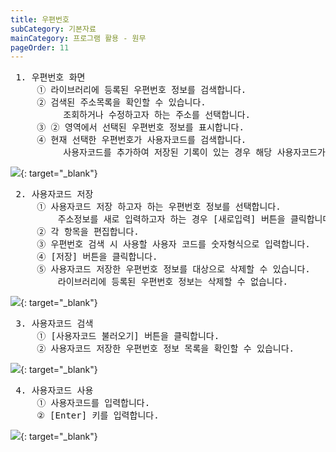 ```yaml
---
title: 우편번호
subCategory: 기본자료
mainCategory: 프로그램 활용 - 원무
pageOrder: 11
---
```


<pre>
 <t2><bold>1. 우편번호 화면</bold></t2>
     ① 라이브러리에 등록된 우편번호 정보를 검색합니다.
     ② 검색된 주소목록을 확인할 수 있습니다.
          조회하거나 수정하고자 하는 주소를 선택합니다.
     ③ ② 영역에서 선택된 우편번호 정보를 표시합니다.
     ④ 현재 선택한 우편번호가 사용자코드를 검색합니다.
          사용자코드를 추가하여 저장된 기록이 있는 경우 해당 사용자코드가 입력됩니다.
</pre>

[![](/images/{{page.url}}_1.png)](/images/{{page.url}}_1.png){: target="_blank"}

<pre>
 <t2><bold>2. 사용자코드 저장</bold></t2>
     ① 사용자코드 저장 하고자 하는 우편번호 정보를 선택합니다.
         주소정보를 새로 입력하고자 하는 경우 [새로입력] 버튼을 클릭합니다.
     ② 각 항목을 편집합니다.
     ③ 우편번호 검색 시 사용할 사용자 코드를 숫자형식으로 입력합니다.
     ④ [저장] 버튼을 클릭합니다.
     ⑤ 사용자코드 저장한 우편번호 정보를 대상으로 삭제할 수 있습니다.
         라이브러리에 등록된 우편번호 정보는 삭제할 수 없습니다.
</pre>

[![](/images/{{page.url}}_2.png)](/images/{{page.url}}_2.png){: target="_blank"}

<pre>
 <t2><bold>3. 사용자코드 검색</bold></t2>
     ① [사용자코드 불러오기] 버튼을 클릭합니다. 
     ② 사용자코드 저장한 우편번호 정보 목록을 확인할 수 있습니다.
</pre>

[![](/images/{{page.url}}_3.png)](/images/{{page.url}}_3.png){: target="_blank"}

<pre>
 <t2><bold>4. 사용자코드 사용</bold></t2>
     ① 사용자코드를 입력합니다.
     ② [Enter] 키를 입력합니다.
</pre>

[![](/images/{{page.url}}_4.png)](/images/{{page.url}}_4.png){: target="_blank"}